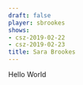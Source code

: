 ```yaml
---
draft: false
player: sbrookes
shows:
- csz-2019-02-22
- csz-2019-02-23
title: Sara Brookes
---
```


Hello World
